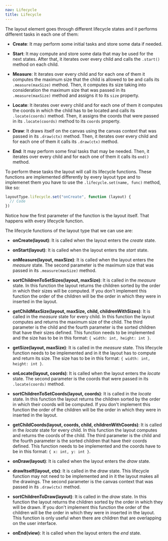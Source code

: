 ```yaml
---
nav: Lifecycle
title: Lifecycle
---
```


The layout element goes through different lifecycle states and it performs different tasks in each one of them:

- **Create**: It may perform some initial tasks and store some data if needed.

- **Start**: It may compute and store some data that may be used for the next states. After that, it iterates over every child and calls the `.start()` method on each child.

- **Measure**: It iterates over every child and for each one of them it computes the maximum size that the child is allowed to be and calls its `.measure(maxSize)` method. Then, it computes its size taking into consideration the maximum size that was passed in its `.measure(maxSize)` method and assigns it to its `size` property.

- **Locate**: It iterates over every child and for each one of them it computes the coords in which the child has to be located and calls its `.locate(coords)` method. Then, it assigns the coords that were passed in its `.locate(coords)` method to its `coords` property.

- **Draw**: It draws itself on the canvas using the canvas context that was passed in its `.draw(ctx)` method. Then, it iterates over every child and for each one of them it calls its `.draw(ctx)` method.

- **End**: It may perform some final tasks that may be needed. Then, it iterates over every child and for each one of them it calls its `end()` method.

To perform these tasks the layout will call its lifecycle functions. These functions are implemented differently by every layout type and to implemenet them you have to use the `.lifecycle.set(name, func)` method, like so:

```javascript
layoutType.lifecycle.set("onCreate", function (layout) {
  // Code
})
```

Notice how the first parameter of the function is the layout itself. That happens with every lifecycle function.

The lifecycle functions of the layout type that we can use are:

- **onCreate(layout)**: It is called when the layout enters the _create_ state.

- **onStart(layout)**: It is called when the layout enters the _start_ state.

- **onMeasure(layout, maxSize)**: It is called when the layout enters the _measure_ state. The second parameter is the maximum size that was passed in its `.measure(maxSize)` method.

- **sortChildrenToSetSizes(layout, maxSize)**: It is called in the _measure_ state. In this function the layout returns the children sorted by the order in which their sizes will be computed. If you don't implement this function the order of the children will be the order in which they were in inserted in the layout.

- **getChildMaxSize(layout, maxSize, child, childrenWithSizes)**: It is called in the _measure_ state for every child. In this function the layout computes and returns the maximum size of the child. The third parameter is the child and the fourth parameter is the sorted children that have their sizes defined. This function needs to be implemented and the size has to be in this format: `{ width: int, height: int }`.

- **getSize(layout, maxSize)**: It is called in the _measure_ state. This lifecycle function needs to be implemented and in it the layout has to compute and return its size. The size has to be in this format: `{ width: int, height: int }`.

- **onLocate(layout, coords)**: It is called when the layout enters the _locate_ state. The second parameter is the coords that were passed in its `.locate(coords)` method.

- **sortChildrenToSetCoords(layout, coords)**: It is called in the _locate_ state. In this function the layout returns the children sorted by the order in which their coords will be computed. If you don't implement this function the order of the children will be the order in which they were in inserted in the layout.

- **getChildCoords(layout, coords, child, childrenWithCoords)**: It is called in the _locate_ state for every child. In this function the layout computes and returns the coords of the child. The third parameter is the child and the fourth parameter is the sorted children that have their coords defined. This function needs to be implemented and the coords have to be in this format: `{ x: int, y: int }`.

- **onDraw(layout)**: It is called when the layout enters the _draw_ state.

- **drawItself(layout, ctx)**: It is called in the _draw_ state. This lifecycle function may not need to be implemented and in it the layout makes all the drawings. The second parameter is the canvas context that was passed in its `.draw(ctx)` method.

- **sortChildrenToDraw(layout)**: It is called in the _draw_ state. In this function the layout returns the children sorted by the order in which they will be drawn. If you don't implement this function the order of the children will be the order in which they were in inserted in the layout. This function is only useful when there are children that are overlapping on the user interface.

- **onEnd(view)**: It is called when the layout enters the _end_ state.
